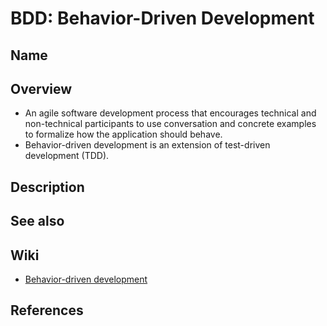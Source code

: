 # BDD: Behavior-Driven Development

## Name

## Overview
- An agile software development process that encourages technical and non-technical participants to use conversation and concrete examples to formalize how the application should behave.
- Behavior-driven development is an extension of test-driven development (TDD).

## Description

## See also

## Wiki
- [Behavior-driven development](https://en.wikipedia.org/wiki/Behavior-driven_development)

## References
